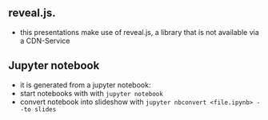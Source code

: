 ## reveal.js.
- this presentations make use of reveal.js, a library that 
is not available via a CDN-Service

## Jupyter notebook
- it is generated from a jupyter notebook:
- start notebooks with with `jupyter notebook`
- convert notebook into slideshow with `jupyter nbconvert <file.ipynb> --to slides`
